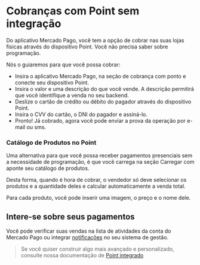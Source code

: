 # Cobranças com Point sem integração
Do aplicativo Mercado Pago, você tem a opção de cobrar nas suas lojas físicas através do dispositivo Point.
Você não precisa saber sobre programação.

Nós o guiaremos para que você possa cobrar:

- Insira o aplicativo Mercado Pago, na seção de cobrança com ponto e conecte seu dispositivo Point.
- Insira o valor e uma descrição do que você vende. A descrição permitirá que você identifique a venda no seu backend.
- Deslize o cartão de crédito ou débito do pagador através do dispositivo Point.
- Insira o CVV do cartão, o DNI do pagador e assiná-lo.
- Pronto! Já cobrado, agora você pode enviar a prova da operação por e-mail ou sms.


### Catálogo de Produtos no Point

Uma alternativa para que você possa receber pagamentos presenciais sem a necessidade de programação, é que você carrega na seção Carregar com aponte seu catálogo de produtos.

Desta forma, quando é hora de cobrar, o vendedor só deve selecionar os produtos e a quantidade deles e calcular automaticamente a venda total.

Para cada produto, você pode inserir uma imagem, o preço e o nome dele.


## Intere-se sobre seus pagamentos

Você pode verificar suas vendas na lista de atividades da conta do Mercado Pago ou integrar [notificações](/guides/notifications/ipn.es.md) no seu sistema de gestão.

> Se você quiser construir algo mais avançado e personalizado, consulte nossa documentação de [Point integrado](/guides/instore-payments/mp-point/create-point/create-point.es.md)
